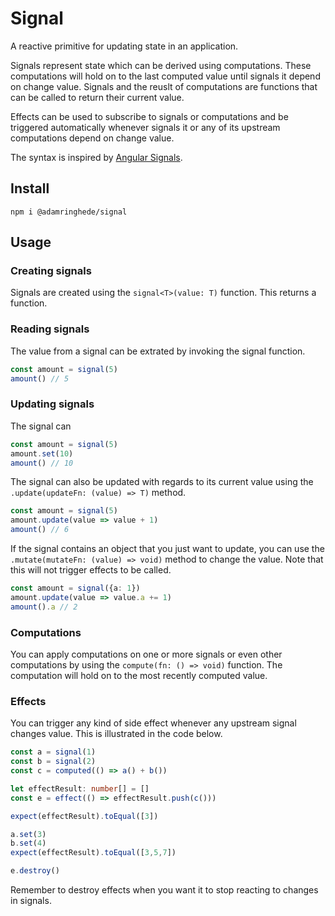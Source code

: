# Signal

A reactive primitive for updating state in an application. 

Signals represent state which can be derived using computations. 
These computations will hold on to the last computed value until signals it depend
on change value. Signals and the reuslt of computations are functions that can be
called to return their current value. 

Effects can be used to subscribe to signals or computations and be triggered 
automatically whenever signals it or any of its upstream computations depend on
change value. 

The syntax is inspired by [Angular Signals](https://angular.io/guide/signals).

## Install

```
npm i @adamringhede/signal
```

## Usage

### Creating signals
Signals are created using the `signal<T>(value: T)` function. This returns a function. 

### Reading signals
The value from a signal can be extrated by invoking the signal function. 

```ts
const amount = signal(5)
amount() // 5
```

### Updating signals
The signal can 

```ts
const amount = signal(5)
amount.set(10)
amount() // 10
```

The signal can also be updated with regards to its current value using the `.update(updateFn: (value) => T)` method.

```ts
const amount = signal(5)
amount.update(value => value + 1)
amount() // 6
```

If the signal contains an object that you just want to update, you can use the `.mutate(mutateFn: (value) => void)` method to change the value. Note that this will not trigger effects to be called. 

```ts
const amount = signal({a: 1})
amount.update(value => value.a += 1)
amount().a // 2
```

### Computations
You can apply computations on one or more signals or even other computations by using the `compute(fn: () => void)` function. The computation will hold on to the most recently computed value.

### Effects
You can trigger any kind of side effect whenever any upstream signal changes value. This is illustrated in the code below. 

```ts
const a = signal(1)
const b = signal(2)
const c = computed(() => a() + b())

let effectResult: number[] = []
const e = effect(() => effectResult.push(c()))

expect(effectResult).toEqual([3])

a.set(3)
b.set(4)
expect(effectResult).toEqual([3,5,7])

e.destroy()
```
Remember to destroy effects when you want it to stop reacting to changes in signals. 